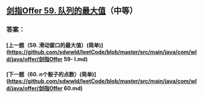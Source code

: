 ## [剑指Offer 59. 队列的最大值](https://leetcode-cn.com/problems/merge-two-sorted-lists/)（中等）





### 答案：



#### [上一题（59. 滑动窗口的最大值）(简单)](https://github.com/sdwwld/leetCode/blob/master/src/main/java/com/wld/java/offer/剑指Offer 59- I.md)

#### [下一题（60. n个骰子的点数）(简单)](https://github.com/sdwwld/leetCode/blob/master/src/main/java/com/wld/java/offer/剑指Offer 60.md)
